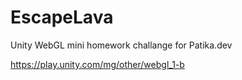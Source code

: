 # EscapeLava
Unity WebGL mini homework challange for Patika.dev

https://play.unity.com/mg/other/webgl_1-b
